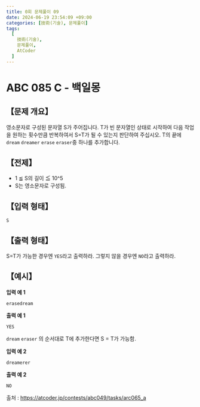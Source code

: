 ```yaml
---
title: 0회 문제풀이 09
date: 2024-06-19 23:54:09 +09:00
categories: [技術(기술), 문제풀이]
tags:
  [
    技術(기술),
    문제풀이,
    AtCoder
  ]
---
```

# ABC 085 C - 백일몽
## 【문제 개요】
영소문자로 구성된 문자열 S가 주어집니다. T가 빈 문자열인 상태로 시작하여 다음 작업을 원하는 횟수만큼 반복하여서 S=T가 될 수 있는지 판단하여 주십시오.
T의 끝에 `dream` `dreamer` `erase` `eraser`중 하나를 추가합니다.

## 【전제】
- 1 ≦ S의 길이 ≦ 10^5
- S는 영소문자로 구성됨.

## 【입력 형태】
```
S
```

## 【출력 형태】
S=T가 가능한 경우엔 `YES`라고 출력하라. 그렇지 않을 경우엔 `NO`라고 출력하라.

## 【예시】

**입력 예 1**

```
erasedream
```

**출력 예 1**

```
YES
```

`dream` `eraser` 의 순서대로 T에 추가한다면 S = T가 가능함.

**입력 예 2**

```
dreamerer
```

**출력 예 2**

```
NO
```

출처 : <a href="https://atcoder.jp/contests/abc049/tasks/arc065_a">https://atcoder.jp/contests/abc049/tasks/arc065_a</a> 